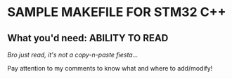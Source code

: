 # SAMPLE MAKEFILE FOR STM32 C++

## What you'd need: ABILITY TO READ
*Bro just read, it's not a copy-n-paste fiesta...*

Pay attention to my comments to know what and where to add/modify!
